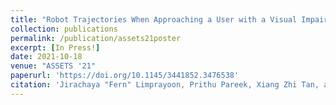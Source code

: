 ```yaml
---
title: "Robot Trajectories When Approaching a User with a Visual Impairment"
collection: publications
permalink: /publication/assets21poster
excerpt: [In Press!]
date: 2021-10-18
venue: "ASSETS '21"
paperurl: 'https://doi.org/10.1145/3441852.3476538'
citation: 'Jirachaya "Fern" Limprayoon, Prithu Pareek, Xiang Zhi Tan, and Aaron Steinfeld. 2021. Robot Trajectories When Approaching a User with a Visual Impairment. In <i>The 23rd International ACM SIGACCESS Conference on Computers and Accessibility (ASSETS '21), October 18–22, 2021, Virtual Event, USA</i>. ACM, New York, NY, USA 4 Pages. https://doi.org/10.1145/3441852.3476538'
---
```

